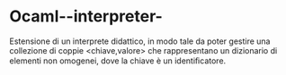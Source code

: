 # Ocaml--interpreter-
Estensione di un interprete didattico, in modo tale da poter gestire una collezione di coppie &lt;chiave,valore> che rappresentano un dizionario di elementi non omogenei, dove la chiave è un identiﬁcatore.
